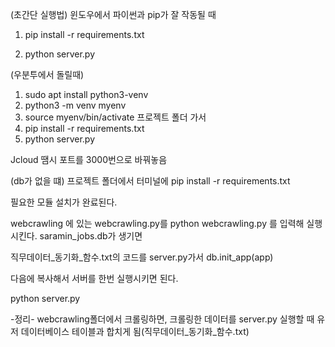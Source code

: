 (초간단 실행법) 
윈도우에서 파이썬과 pip가 잘 작동될 때
1. pip install -r requirements.txt

2. python server.py

(우분투에서 돌릴때)
1. sudo apt install python3-venv
2. python3 -m venv myenv
3. source myenv/bin/activate
프로젝트 폴더 가서
4. pip install -r requirements.txt
5. python server.py

Jcloud 땜시 포트를 3000번으로 바꿔놓음


(db가 없을 떄)
프로젝트 폴더에서 터미널에 
pip install -r requirements.txt

필요한 모듈 설치가 완료된다.


webcrawling 에 있는
webcrawling.py를 python webcrawling.py
를 입력해 실행시킨다.
saramin_jobs.db가 생기면


직무데이터_동기화_함수.txt의 코드를 server.py가서
db.init_app(app)

다음에 복사해서 서버를 한번 실행시키면 된다.

python server.py



-정리-
webcrawling폴더에서 크롤링하면, 크롤링한 데이터를
server.py 실행할 때 유저 데이터베이스 테이블과 합치게 됨(직무데이터_동기화_함수.txt)
